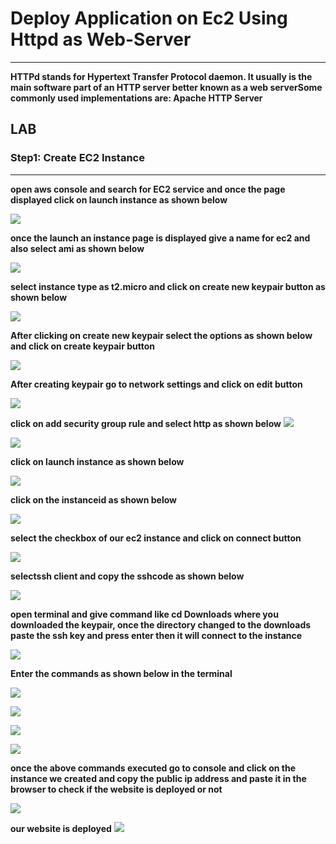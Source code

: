 # Deploy Application on Ec2 Using Httpd as Web-Server

***

**HTTPd stands for Hypertext Transfer Protocol daemon. 
It usually is the main software part of an HTTP server better known as a web serverSome commonly used implementations are: Apache HTTP Server**

## LAB

### Step1: Create EC2 Instance

***

**open aws console and search for EC2 service and once the page displayed click on launch instance as shown below**

![](images/appdep1.png)

**once the launch an instance page is displayed give a name for ec2 and also select ami as shown below**

![](images/appdep2.png)

**select instance type as t2.micro and click on create new keypair button as shown below**

![](images/appdep3.png)

**After clicking on create new keypair select the options as shown below and click on create keypair button**

![](images/appdep4.png)

**After creating keypair go to network settings and click on edit button**

![](images/appdep5.png)

**click on add security group rule and select http as shown below**
![](images/appdep6.png)

![](images/appdep7.png)

**click on launch instance as shown below**

![](images/appdep8.png)

**click on the instanceid as shown below**

![](images/appdep9.png)

**select the checkbox of our ec2 instance and click on connect button**

![](images/appdep10.png)

**selectssh client and copy the sshcode as shown below**

![](images/appdep11.png)

**open terminal and give command like cd Downloads where you downloaded the keypair, once the directory changed to the downloads paste the ssh key and press enter then it will connect to the instance**

![](images/appdep12.png)

**Enter the commands as shown below in the terminal**

![](images/appdep13.png)

![](images/appdep14.png)

![](images/appdep15.png)

![](images/appdep16.png)

**once the above commands executed go to console and click on the instance we created and copy the public ip address and paste it in the browser to check if the website is deployed or not**

![](images/appdep17.png)

**our website is deployed**
![](images/appdep18.png)
